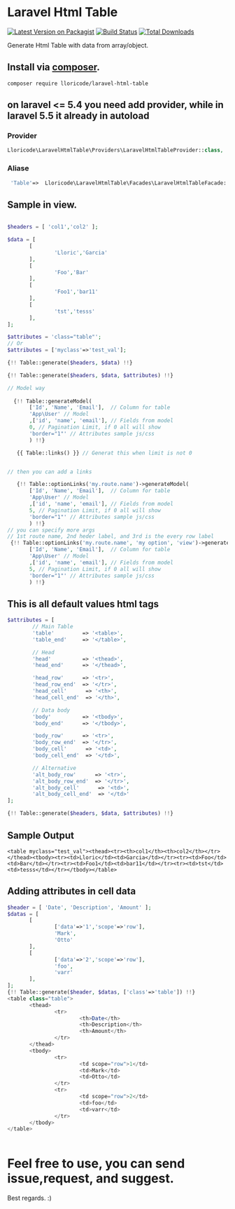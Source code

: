
# Laravel Html Table
[![Latest Version on Packagist](https://img.shields.io/packagist/v/lloricode/laravel-html-table.svg)](https://packagist.org/packages/lloricode/laravel-html-table) [![Build Status](https://travis-ci.org/lloricode/laravel-html-table.svg?branch=master)](https://travis-ci.org/lloricode/laravel-html-table) [![Total Downloads](https://img.shields.io/packagist/dt/lloricode/laravel-html-table.svg)](https://packagist.org/packages/lloricode/laravel-html-table)

Generate Html Table with data from array/object.

## Install via [composer](https://getcomposer.org/).
```
composer require lloricode/laravel-html-table

```
## on laravel <= 5.4 you need add provider, while in laravel 5.5 it already in autoload
### Provider
```php
Lloricode\LaravelHtmlTable\Providers\LaravelHtmlTableProvider::class,
```

### Aliase
```php
 'Table'=>  Lloricode\LaravelHtmlTable\Facades\LaravelHtmlTableFacade::class,
 ```

## Sample in view.
 ```php

$headers = [ 'col1','col2' ];

$data = [
        [
                'Lloric','Garcia'
        ],
        [
                'Foo','Bar'
        ],
        [
                'Foo1','bar11'
        ],
        [
                'tst','tesss'
        ],
];

$attributes = 'class="table"';
// Or
$attributes = ['myclass'=>'test_val'];

{!! Table::generate($headers, $data) !!}

{!! Table::generate($headers, $data, $attributes) !!}

// Model way
   
   {!! Table::generateModel(
        ['Id', 'Name', 'Email'],  // Column for table
        'App\User' // Model
        ,['id', 'name', 'email'], // Fields from model
        0, // Pagination Limit, if 0 all will show
        'border="1"' // Attributes sample js/css
        ) !!}    

    {{ Table::links() }} // Generat this when limit is not 0


// then you can add a links

    {!! Table::optionLinks('my.route.name')->generateModel(
        ['Id', 'Name', 'Email'],  // Column for table
        'App\User' // Model
        ,['id', 'name', 'email'], // Fields from model
        5, // Pagination Limit, if 0 all will show
        'border="1"' // Attributes sample js/css
        ) !!}   
// you can specify more args
// 1st route name, 2nd heder label, and 3rd is the every row label
  {!! Table::optionLinks('my.route.name', 'my option', 'view')->generateModel(
        ['Id', 'Name', 'Email'],  // Column for table
        'App\User' // Model
        ,['id', 'name', 'email'], // Fields from model
        5, // Pagination Limit, if 0 all will show
        'border="1"' // Attributes sample js/css
        ) !!}   

 ```
## This is all default values html tags
```php
$attributes = [
        // Main Table
        'table'         => '<table>',
        'table_end'     => '</table>',

        // Head 
        'head'          => '<thead>',
        'head_end'      => '</thead>',

        'head_row'      => '<tr>',
        'head_row_end'  => '</tr>',
        'head_cell'      => '<th>',
        'head_cell_end'  => '</th>',

        // Data body
        'body'          => '<tbody>',
        'body_end'      => '</tbody>',

        'body_row'      => '<tr>',
        'body_row_end'  => '</tr>',                        
        'body_cell'      => '<td>',
        'body_cell_end'  => '</td>',

        // Alternative
        'alt_body_row'      => '<tr>',
        'alt_body_row_end'  => '</tr>',                        
        'alt_body_cell'      => '<td>',
        'alt_body_cell_end'  => '</td>'
];

{!! Table::generate($headers, $data, $attributes) !!}
```

## Sample Output
 ```
<table myclass="test_val"><thead><tr><th>col1</th><th>col2</th></tr></thead><tbody><tr><td>Lloric</td><td>Garcia</td></tr><tr><td>Foo</td><td>Bar</td></tr><tr><td>Foo1</td><td>bar11</td></tr><tr><td>tst</td><td>tesss</td></tr></tbody></table>
 ```

 ## Adding attributes in cell data
 ```php
$header = [ 'Date', 'Description', 'Amount' ];
$datas = [
        [
                ['data'=>'1','scope'=>'row'],
                'Mark',
                'Otto'
        ],
        [
                ['data'=>'2','scope'=>'row'],
                'foo',
                'varr'
        ],
];
{!! Table::generate($header, $datas, ['class'=>'table']) !!}
<table class="table">
        <thead>
                <tr>
                        <th>Date</th>
                        <th>Description</th>
                        <th>Amount</th>
                </tr>
        </thead>
        <tbody>
                <tr>
                        <td scope="row">1</td>
                        <td>Mark</td>
                        <td>Otto</td>
                </tr>
                <tr>
                        <td scope="row">2</td>
                        <td>foo</td>
                        <td>varr</td>
                </tr>
        </tbody>
</table>
                                                
 ```
#

# Feel free to use, you can send issue,request, and suggest.

Best regards. :)

